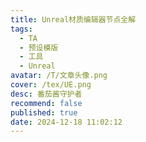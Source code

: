```yaml
---
title: Unreal材质编辑器节点全解
tags:
  - TA
  - 预设模版
  - 工具
  - Unreal
avatar: /T/文章头像.png
cover: /tex/UE.png
desc: 番茄酱守护者
recommend: false
published: true
date: 2024-12-18 11:02:12
---
```

